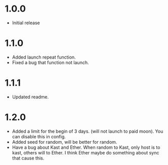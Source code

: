 # 1.0.0
+ Initial release
# 1.1.0
+ Added launch repeat function.
+ Fixed a bug that function not launch.
# 1.1.1
+ Updated readme.
# 1.2.0
+ Added a limit for the begin of 3 days. (will not launch to paid moon). You can disable this in config.
+ Added seed for random, will be better for random.
+ Have a bug about Kast and Ether. When random to Kast, only host is to kast,  others will to Ether. I think Ether maybe do something about sync that cause this.